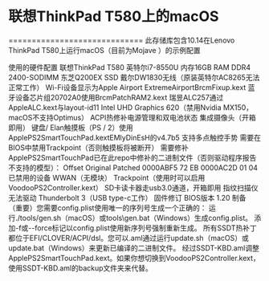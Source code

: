 # 联想ThinkPad T580上的macOS
=============================
此存储库包含10.14在Lenovo ThinkPad T580上运行macOS（目前为Mojave ）的示例配置

使用的硬件配置
联想ThinkPad T580
英特尔i7-8550U
内存16GB RAM DDR4 2400-SODIMM
东芝Q200EX SSD
戴尔DW1830无线（原装英特尔AC8265无法正常工作）
Wi-Fi设备显示为Apple Airport ExtremeAirportBrcmFixup.kext
蓝牙设备芯片组20702A0使用BrcmPatchRAM2.kext
瑞昱ALC257通过AppleALC.kext与layout-id11
Intel UHD Graphics 620（禁用Nvidia MX150，macOS不支持Optimus）
ACPI热修补电源管理和双电池状态
集成摄像头（开箱即用）
键盘/ Elan触摸板（PS / 2）使用ApplePS2SmartTouchPad.kextEMlyDinEsH的v4.7b5
支持多点触控手势
需要在BIOS中禁用Trackpoint（否则触摸板将被断开）
需要修补ApplePS2SmartTouchPad已在此repo中修补的二进制文件（否则驱动程序报告不支持的模型）：
Offset    Original  Patched
0000ABF5  72        EB
0000AC2D  01        04
已禁用的设备
WWAN（无模块）
Trackpoint（使用时可以启用VoodooPS2Controller.kext）
SD卡读卡器走usb3.0通道，开箱即用
指纹扫描仪无法驱动
Thunderbolt 3（USB type-c工作）
固件修订
BIOS版本 1.20
制备
（重要）您需要config.plist使用唯一的序列号生成一个正确的：
运行./tools/gen.sh（macOS）或tools\gen.bat（Windows）生成config.plist。
添加-f或--force标记以config.plist使用新序列号强制重新生成。
所有SSDT热补丁都位于EFI/CLOVER/ACPI/dsl。您可以.aml通过运行update.sh（macOS）或update.bat（Windows）来更新已编译的二进制文件。
经过SSDT-KBD.aml调整ApplePS2SmartTouchPad.kext。如果你想切换到VoodooPS2Controller.kext，使用SSDT-KBD.aml的backup文件夹来代替。
